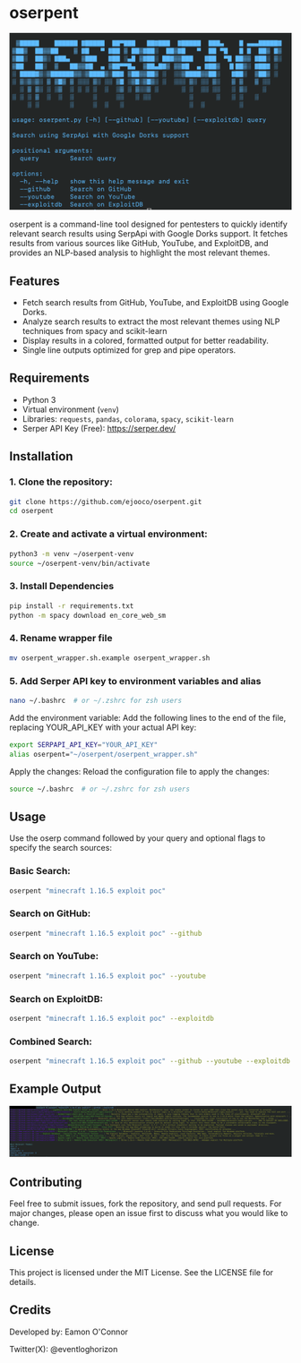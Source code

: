 # oserpent
![Output of oserpent command](./usage.png)

oserpent is a command-line tool designed for pentesters to quickly identify relevant search results using SerpApi with Google Dorks support. It fetches results from various sources like GitHub, YouTube, and ExploitDB, and provides an NLP-based analysis to highlight the most relevant themes.

## Features

- Fetch search results from GitHub, YouTube, and ExploitDB using Google Dorks.
- Analyze search results to extract the most relevant themes using NLP techniques from spacy and scikit-learn
- Display results in a colored, formatted output for better readability.
- Single line outputs optimized for grep and pipe operators.

## Requirements

- Python 3
- Virtual environment (`venv`)
- Libraries: `requests`, `pandas`, `colorama`, `spacy`, `scikit-learn`
- Serper API Key (Free): https://serper.dev/

## Installation

### 1. **Clone the repository:**

```sh
git clone https://github.com/ejooco/oserpent.git
cd oserpent
```

### 2. **Create and activate a virtual environment:**

```sh
python3 -m venv ~/oserpent-venv
source ~/oserpent-venv/bin/activate
```

### 3. **Install Dependencies**
```sh
pip install -r requirements.txt
python -m spacy download en_core_web_sm
```
### 4. Rename wrapper file
```sh
mv oserpent_wrapper.sh.example oserpent_wrapper.sh
```

### 5. **Add Serper API key to environment variables and alias**
```sh
nano ~/.bashrc  # or ~/.zshrc for zsh users
```
Add the environment variable:
Add the following lines to the end of the file, replacing YOUR_API_KEY with your actual API key:
```sh
export SERPAPI_API_KEY="YOUR_API_KEY"
alias oserpent="~/oserpent/oserpent_wrapper.sh"
```
Apply the changes:
Reload the configuration file to apply the changes:
```sh
source ~/.bashrc  # or ~/.zshrc for zsh users
```

## Usage
Use the oserp command followed by your query and optional flags to specify the search sources:

### Basic Search:
```sh
oserpent "minecraft 1.16.5 exploit poc"
```

### Search on GitHub:
```sh
oserpent "minecraft 1.16.5 exploit poc" --github
```

### Search on YouTube:
```sh
oserpent "minecraft 1.16.5 exploit poc" --youtube
```

### Search on ExploitDB:
```sh
oserpent "minecraft 1.16.5 exploit poc" --exploitdb
```

### Combined Search:
```sh
oserpent "minecraft 1.16.5 exploit poc" --github --youtube --exploitdb
```

## Example Output
![Output of oserpent command](./output.png)


## Contributing
Feel free to submit issues, fork the repository, and send pull requests. For major changes, please open an issue first to discuss what you would like to change.

## License
This project is licensed under the MIT License. See the LICENSE file for details.

## Credits
Developed by:
Eamon O'Connor

Twitter(X): @eventloghorizon

